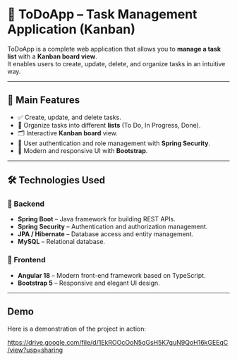 # 📌 ToDoApp – Task Management Application (Kanban)

ToDoApp is a complete web application that allows you to **manage a task list** with a **Kanban board view**.  
It enables users to create, update, delete, and organize tasks in an intuitive way.  

---

## 🚀 Main Features
- ✅ Create, update, and delete tasks.  
- 📂 Organize tasks into different **lists** (To Do, In Progress, Done).  
- 🗂️ Interactive **Kanban board** view.  
- 🔐 User authentication and role management with **Spring Security**.  
- 🎨 Modern and responsive UI with **Bootstrap**.  

---

## 🛠️ Technologies Used

### 🔹 Backend
- **Spring Boot** – Java framework for building REST APIs.  
- **Spring Security** – Authentication and authorization management.  
- **JPA / Hibernate** – Database access and entity management.  
- **MySQL** – Relational database.  

### 🔹 Frontend
- **Angular 18** – Modern front-end framework based on TypeScript.  
- **Bootstrap 5** – Responsive and elegant UI design.  

---
## Demo

Here is a demonstration of the project in action:

https://drive.google.com/file/d/1EkROOcOoN5qGsH5K7guN9QoH16kGEEqC/view?usp=sharing

